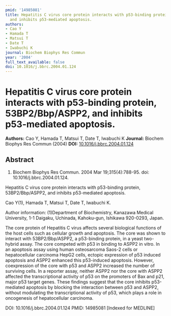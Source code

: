 ```yaml
---
pmid: '14985081'
title: Hepatitis C virus core protein interacts with p53-binding protein, 53BP2/Bbp/ASPP2,
  and inhibits p53-mediated apoptosis.
authors:
- Cao Y
- Hamada T
- Matsui T
- Date T
- Iwabuchi K
journal: Biochem Biophys Res Commun
year: '2004'
full_text_available: false
doi: 10.1016/j.bbrc.2004.01.124
---
```


# Hepatitis C virus core protein interacts with p53-binding protein, 53BP2/Bbp/ASPP2, and inhibits p53-mediated apoptosis.
**Authors:** Cao Y, Hamada T, Matsui T, Date T, Iwabuchi K
**Journal:** Biochem Biophys Res Commun (2004)
**DOI:** [10.1016/j.bbrc.2004.01.124](https://doi.org/10.1016/j.bbrc.2004.01.124)

## Abstract

1. Biochem Biophys Res Commun. 2004 Mar 19;315(4):788-95. doi: 
10.1016/j.bbrc.2004.01.124.

Hepatitis C virus core protein interacts with p53-binding protein, 
53BP2/Bbp/ASPP2, and inhibits p53-mediated apoptosis.

Cao Y(1), Hamada T, Matsui T, Date T, Iwabuchi K.

Author information:
(1)Department of Biochemistry, Kanazawa Medical University, 1-1 Daigaku, 
Uchinada, Kahoku-gun, Ishikawa 920-0293, Japan.

The core protein of Hepatitis C virus affects several biological functions of 
the host cells such as cellular growth and apoptosis. The core was shown to 
interact with 53BP2/Bbp/ASPP2, a p53-binding protein, in a yeast two-hybrid 
assay. The core competed with p53 in binding to ASPP2 in vitro. In an apoptosis 
assay using human osteosarcoma Saos-2 cells or hepatocellular carcinoma HepG2 
cells, ectopic expression of p53 induced apoptosis and ASPP2 enhanced this 
p53-induced apoptosis. However, coexpression of the core with p53 and ASPP2 
increased the number of surviving cells. In a reporter assay, neither ASPP2 nor 
the core with ASPP2 affected the transcriptional activity of p53 on the 
promoters of Bax and p21, major p53 target genes. These findings suggest that 
the core inhibits p53-mediated apoptosis by blocking the interaction between p53 
and ASPP2, without modulating the transcriptional activity of p53, which plays a 
role in oncogenesis of hepatocellular carcinoma.

DOI: 10.1016/j.bbrc.2004.01.124
PMID: 14985081 [Indexed for MEDLINE]
